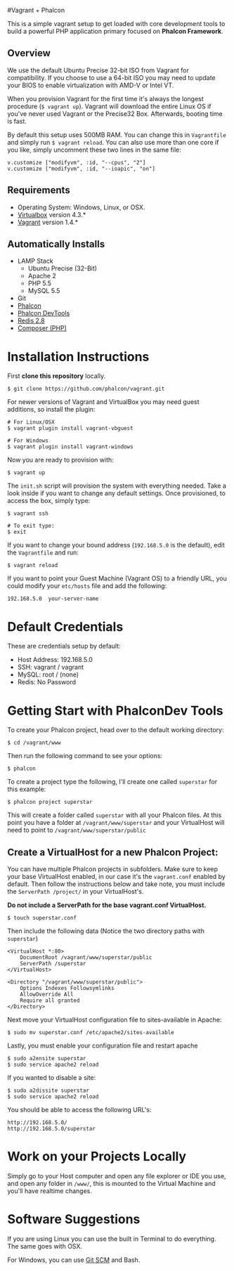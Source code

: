 #Vagrant + Phalcon

This is a simple vagrant setup to get loaded with core development tools
to build a powerful PHP application primary focused on **Phalcon Framework**.

## Overview

We use the default Ubuntu Precise 32-bit ISO from Vagrant for compatibility.
If you choose to use a 64-bit ISO you may need to update your BIOS to enable virtualization with AMD-V or Intel VT.

When you provision Vagrant for the first time it's always the longest procedure (`$ vagrant up`). Vagrant will download the entire Linux OS if you've never used Vagrant or the Precise32 Box. Afterwards, booting time is fast.

By default this setup uses 500MB RAM. You can change this in `Vagrantfile` and simply run `$ vagrant reload`. You can also use more than one core if you like, simply uncomment these two lines in the same file:

    v.customize ["modifyvm", :id, "--cpus", "2"]
    v.customize ["modifyvm", :id, "--ioapic", "on"]

## Requirements

- Operating System: Windows, Linux, or OSX.
- [Virtualbox](https://www.virtualbox.org) version 4.3.*
- [Vagrant](http://www.vagrantup.com) version 1.4.*

## Automatically Installs

- LAMP Stack
  - Ubuntu Precise (32-Bit)
  - Apache 2
  - PHP 5.5
  - MySQL 5.5
- Git
- [Phalcon](http://phalconphp.com/en/)
- [Phalcon DevTools](https://github.com/phalcon/phalcon-devtools)
- [Redis 2.8](http://redis.io/)
- [Composer (PHP)](https://getcomposer.org)

# Installation Instructions

First **clone this repository** locally.

    $ git clone https://github.com/phalcon/vagrant.git

For newer versions of Vagrant and VirtualBox you may need guest additions, so install the plugin:

    # For Linux/OSX
    $ vagrant plugin install vagrant-vbguest

    # For Windows
    $ vagrant plugin install vagrant-windows

Now you are ready to provision with:

    $ vagrant up

The `init.sh` script will provision the system with everything needed. Take a look
inside if you want to change any default settings. Once provisioned, to access the box, simply type:

    $ vagrant ssh

    # To exit type:
    $ exit

If you want to change your bound address (`192.168.5.0` is the default), edit the `Vagrantfile` and run:

    $ vagrant reload

If you want to point your Guest Machine (Vagrant OS) to a friendly URL, you could modify your `etc/hosts` file and add the following:

    192.168.5.0  your-server-name


# Default Credentials

These are credentials setup by default:

- Host Address: 192.168.5.0
- SSH: vagrant / vagrant
- MySQL: root / (none)
- Redis: No Password

# Getting Start with PhalconDev Tools

To create your Phalcon project, head over to the default working directory:

    $ cd /vagrant/www

Then run the following command to see your options:

    $ phalcon

To create a project type the following, I'll create one called `superstar` for this example:

    $ phalcon project superstar

This will create a folder called `superstar` with all your Phalcon files. At this
point you have a folder at `/vagrant/www/superstar` and your VirtualHost will need
to point to `/vagrant/www/superstar/public`

## Create a VirtualHost for a new Phalcon Project:

You can have multiple Phalcon projects in subfolders. Make sure to keep your base
VirtualHost enabled, in our case it's the `vagrant.conf` enabled by default. Then follow the instructions below and take note, you must include the `ServerPath /project/` in your VirtualHost's.

**Do not include a ServerPath for the base vagrant.conf VirtualHost.**

    $ touch superstar.conf

Then include the following data (Notice the two directory paths with `superstar`)

    <VirtualHost *:80>
        DocumentRoot /vagrant/www/superstar/public
        ServerPath /superstar
    </VirtualHost>

    <Directory "/vagrant/www/superstar/public">
        Options Indexes Followsymlinks
        AllowOverride All
        Require all granted
    </Directory>

Next move your VirtualHost configuration file to sites-available in Apache:

    $ sudo mv superstar.conf /etc/apache2/sites-available

Lastly, you must enable your configuration file and restart apache

    $ sudo a2ensite superstar
    $ sudo service apache2 reload

If you wanted to disable a site:

    $ sudo a2dissite superstar
    $ sudo service apache2 reload

You should be able to access the following URL's:

    http://192.168.5.0/
    http://192.168.5.0/superstar

# Work on your Projects Locally

Simply go to your Host computer and open any file explorer or IDE you use, and
open any folder in `/www/`, this is mounted to the Virtual Machine and you'll have
realtime changes.

# Software Suggestions

If you are using Linux you can use the built in Terminal to do everything.
The same goes with OSX.

For Windows, you can use [Git SCM](http://git-scm.com/) and Bash.
